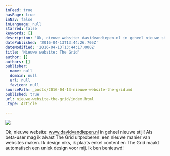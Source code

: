 ```yaml
---
inFeed: true
hasPage: true
inNav: false
inLanguage: null
starred: false
keywords: []
description: 'Ok, nieuwe website: davidvandiepen.nl in geheel nieuwe stijl! Als beta-user mag ik alvast gebruik maken van The Grid: een nieuwe manier van websites maken. Ik design niks, ik plaats enkel content en The Grid maakt automatisch een uniek design voor mij '
datePublished: '2016-04-13T13:44:26.705Z'
dateModified: '2016-04-13T13:44:17.000Z'
title: 'Nieuwe website: The Grid'
author: []
authors: []
publisher:
  name: null
  domain: null
  url: null
  favicon: null
sourcePath: _posts/2016-04-13-nieuwe-website-the-grid.md
published: true
url: nieuwe-website-the-grid/index.html
_type: Article

---
```

![](https://the-grid-user-content.s3-us-west-2.amazonaws.com/59eeb2c1-0174-409b-a430-d66938b26d68.jpg)

Ok, nieuwe website: www.davidvandiepen.nl in geheel nieuwe stijl! Als beta-user mag ik alvast The Grid uitproberen: een nieuwe manier van websites maken. Ik design niks, ik plaats enkel content en The Grid maakt automatisch een uniek design voor mij. Ik ben benieuwd!